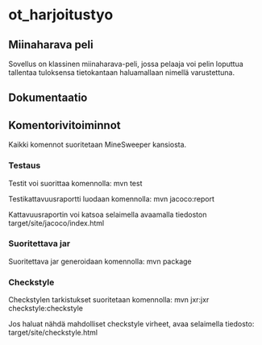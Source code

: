 # ot_harjoitustyo

## Miinaharava peli
Sovellus on klassinen miinaharava-peli, jossa pelaaja voi pelin loputtua 
tallentaa tuloksensa tietokantaan haluamallaan nimellä varustettuna.

## Dokumentaatio

## Komentorivitoiminnot
Kaikki komennot suoritetaan MineSweeper kansiosta.

### Testaus
Testit voi suorittaa komennolla:
mvn test

Testikattavuusraportti luodaan komennolla:
mvn jacoco:report

Kattavuusraportin voi katsoa selaimella avaamalla tiedoston target/site/jacoco/index.html

### Suoritettava jar
Suoritettava jar generoidaan komennolla:
mvn package

### Checkstyle
Checkstylen tarkistukset suoritetaan komennolla:
mvn jxr:jxr checkstyle:checkstyle

Jos haluat nähdä mahdolliset checkstyle virheet, avaa selaimella tiedosto: target/site/checkstyle.html
